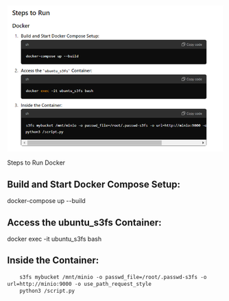 ![alt text](image.png)

Steps to Run Docker

## Build and Start Docker Compose Setup:
docker-compose up --build

## Access the ubuntu_s3fs Container:
docker exec -it ubuntu_s3fs bash


## Inside the Container:
```
    s3fs mybucket /mnt/minio -o passwd_file=/root/.passwd-s3fs -o url=http://minio:9000 -o use_path_request_style
    python3 /script.py
```